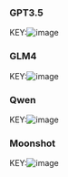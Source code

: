 ### GPT3.5
KEY:![image](https://github.com/user-attachments/assets/5c43a3b3-4ef2-4fd3-8efb-0ad9a282ea48)


### GLM4
KEY:![image](https://github.com/user-attachments/assets/947d922b-2ecc-4613-a1d3-c79937cd3b50)

### Qwen
KEY:![image](https://github.com/user-attachments/assets/361928b4-fda7-445b-9a8b-8473990a857c)

### Moonshot
KEY:![image](https://github.com/user-attachments/assets/a680a261-27b6-409a-ac72-020aa2f7fba0)





